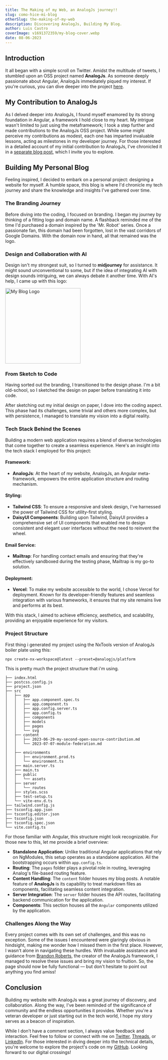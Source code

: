 ```yaml
---
title: The Making of my Web, an AnalogJs journey!!
slug: como-hice-mi-blog
otherSlug: the-making-of-my-web
description: Discovering AnalogJs, Building My Blog.
author: Luis Castro
coverImage: v1691372359/my-blog-cover.webp
date: 08-06-2023
---
```


## Introduction

It all began with a simple scroll on Twitter. Amidst the multitude of tweets, I stumbled upon an OSS project named **AnalogJs**. As someone deeply passionate about Angular, AnalogJs immediately piqued my interest. If you're curious, you can dive deeper into the project [here](https://analogjs.org/).

## My Contribution to AnalogJs

As I delved deeper into AnalogJs, I found myself enamored by its strong foundation in Angular, a framework I hold close to my heart. My intrigue wasn't limited to just using the metaframework; I took a step further and made contributions to the AnalogJs OSS project. While some might perceive my contributions as modest, each one has imparted invaluable lessons, acting as milestones in my developer journey. For those interested in a detailed account of my initial contribution to AnalogJs, I've chronicled it in a [separate blog post](/blog), which I invite you to explore.

## Building My Personal Blog

Feeling inspired, I decided to embark on a personal project: designing a website for myself. A humble space, this blog is where I'd chronicle my tech journey and share the knowledge and insights I've gathered over time.

### The Branding Journey

Before diving into the coding, I focused on branding. I began my journey by thinking of a fitting logo and domain name. A flashback reminded me of the time I'd purchased a domain inspired by the 'Mr. Robot' series. Once a passionate fan, this domain had been forgotten, lost in the vast corridors of Google Domains. With the domain now in hand, all that remained was the logo.

### Design and Collaboration with AI

Design isn't my strongest suit, so I turned to **midjourney** for assistance. It might sound unconventional to some, but if the idea of integrating AI with design sounds intriguing, we can always debate it another time. With AI's help, I came up with this logo:

<div class="flex flex-col flex-auto justify-center items-center">
  <img src="assets/logo.svg" alt="My Blog Logo" style="heigth: auto; width:15rem;">
</div>

### From Sketch to Code

Having sorted out the branding, I transitioned to the design phase. I'm a bit old-school, so I sketched the design on paper before translating it into code.

After sketching out my initial design on paper, I dove into the coding aspect. This phase had its challenges, some trivial and others more complex, but with persistence, I managed to translate my vision into a digital reality.

### Tech Stack Behind the Scenes

Building a modern web application requires a blend of diverse technologies that come together to create a seamless experience. Here's an insight into the tech stack I employed for this project:

#### Framework:

- **AnalogJs**: At the heart of my website, AnalogJs, an Angular meta-framework, empowers the entire application structure and routing mechanism.

#### Styling:

- **Tailwind CSS**: To ensure a responsive and sleek design, I've harnessed the power of Tailwind CSS for utility-first styling.
- **DaisyUI Components**: Building upon Tailwind, DaisyUI provides a comprehensive set of UI components that enabled me to design consistent and elegant user interfaces without the need to reinvent the wheel.

#### Email Service:

- **Mailtrap**: For handling contact emails and ensuring that they're effectively sandboxed during the testing phase, Mailtrap is my go-to solution.

#### Deployment:

- **Vercel**: To make my website accessible to the world, I chose Vercel for deployment. Known for its developer-friendly features and seamless integration with various frameworks, it ensures that my site remains live and performs at its best.

With this stack, I aimed to achieve efficiency, aesthetics, and scalability, providing an enjoyable experience for my visitors.

### Project Structure

First thing i generated my project using the NxTools version of AnalogJs boiler plate using this:

```shell
npx create-nx-workspace@latest --preset=@analogjs/platform
```

This is pretty much the project structure that i'm using.

```shell
├── index.html
├── postcss.config.js
├── project.json
├── src
│   ├── app
│   │   ├── app.component.spec.ts
│   │   ├── app.component.ts
│   │   ├── app.config.server.ts
│   │   ├── app.config.ts
│   │   ├── components
│   │   ├── models
│   │   ├── pages
│   │   └── svg
│   ├── content
│   │   ├── 2023-06-29-my-second-open-source-contribution.md
│   │   └── 2023-07-07-module-federation.md
│   │
│   ├── environments
│   │   ├── environment.prod.ts
│   │   └── environment.ts
│   ├── main.server.ts
│   ├── main.ts
│   ├── public
│   │   └── assets
│   ├── server
│   │   └── routes
│   ├── styles.scss
│   ├── test-setup.ts
│   └── vite-env.d.ts
├── tailwind.config.js
├── tsconfig.app.json
├── tsconfig.editor.json
├── tsconfig.json
├── tsconfig.spec.json
└── vite.config.ts
```

For those familiar with Angular, this structure might look recognizable. For those new to this, let me provide a brief overview:

- **Standalone Application**: Unlike traditional Angular applications that rely on NgModules, this setup operates as a standalone application. All the bootstrapping occurs within `app.config.ts`.
- **Routing**: The `pages` folder plays a pivotal role in routing, leveraging Analog's file-based routing feature.
- **Content Handling**: The `content` folder houses my blog posts. A notable feature of **AnalogJs** is its capability to treat markdown files as components, facilitating seamless content integration.
- **Server Integration**: The `server` folder houses the API routes, facilitating backend communication for the application.
- **Components**: This section houses all the `Angular` components utilized by the application.

### Challenges Along the Way

Every project comes with its own set of challenges, and this was no exception. Some of the issues I encountered were glaringly obvious in hindsight, making me wonder how I missed them in the first place. However, I wasn't alone in navigating these hurdles. With invaluable assistance and guidance from [Brandon Roberts](https://twitter.com/brandontroberts), the creator of the AnalogJs framework, I managed to resolve these issues and bring my vision to fruition. So, the page should now be fully functional — but don't hesitate to point out anything you find amiss!

## Conclusion

Building my website with AnalogJs was a great journey of discovery, and collaboration. Along the way, I've been reminded of the significance of community and the endless opportunities it provides. Whether you're a veteran developer or just starting out in the tech world, I hope my story serves as a beacon of inspiration.

While I don’t have a comment section, I always value feedback and interaction. Feel free to follow or connect with me on [Twitter](https://twitter.com/LuisHCCDev), [Threads](https://www.threads.net/@luishccdev), or [LinkedIn](https://www.linkedin.com/in/luis-castro-cabrera/). For those interested in diving deeper into the technical details, you're welcome to explore the project's code on my [GitHub](https://github.com/luishcastroc). Looking forward to our digital crossings!
